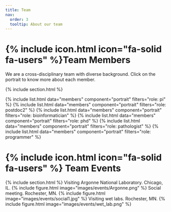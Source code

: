 ```yaml
---
title: Team
nav:
  order: 3
  tooltip: About our team
---
```


# {% include icon.html icon="fa-solid fa-users" %}Team Members

We are a cross-disciplinary team with diverse background. Click on the portrait to know more about each member. 

{% include section.html %}

{% include list.html data="members" component="portrait" filters="role: pi" %}
{% include list.html data="members" component="portrait" filters="role: postdoc2" %}
{% include list.html data="members" component="portrait" filters="role: bioinformatician" %}
{% include list.html data="members" component="portrait" filters="role: phd" %}
{% include list.html data="members" component="portrait" filters="role: pathologist" %}
{% include list.html data="members" component="portrait" filters="role: programmer" %}

# {% include icon.html icon="fa-solid fa-users" %} Team Events
{% include section.html %}
Visiting Argonne National Laboratory. Chicago, IL.
{% include figure.html image="images/events/Argonne.png" %}
Social meeting. Rochester, MN.
{% include figure.html image="images/events/social1.jpg" %}
Visiting wet labs. Rochester, MN.
{% include figure.html image="images/events/wet_lab.png" %}

